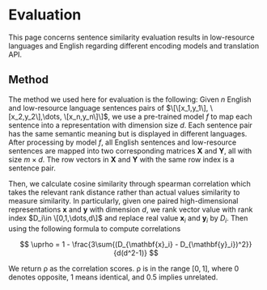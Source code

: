 # Evaluation
This page concerns sentence similarity evaluation results in low-resource languages and English regarding different encoding models and translation API.

## Method

The method we used here for evaluation is the following: Given $n$ English and low-resource language sentences pairs of $\[\[x_1,y_1\], \[x_2,y_2\],\dots, \[x_n,y_n\]\]$, we use a pre-trained model $f$ to map each sentence into a representation with dimension size $d$. Each sentence pair has the same semantic meaning but is displayed in different languages. After processing by model $f$, all English sentences and low-resource sentences are mapped into two corresponding matrices $\mathbf{X}$ and $\mathbf{Y}$, all with size $m\times d$. The row vectors in $\mathbf{X}$ and $\mathbf{Y}$ with the same row index is a sentence pair.

Then, we calculate cosine similarity through spearman correlation which takes the relevant rank distance rather than actual values similarity to measure similarity. In particularly, given one paired high-dimensional representations $\mathbf{x}$ and $\mathbf{y}$ with dimension $d$, we rank vector value with rank index $D_i\in \[0,1,\dots,d\]$ and  replace real value $\mathbf{x}_i$ and $\mathbf{y}_i$ by $D_i$. Then using the following formula to compute correlations

$$
  \uprho = 1 - \frac{3\sum{(D_{\mathbf{x}_i} - D_{\mathbf{y}_i})^2}}{d(d^2-1)}
$$

We return $\uprho$ as the correlation scores. $\uprho$ is in the range $[0,1]$, where $0$ denotes opposite, $1$ means identical, and $0.5$ implies unrelated.


